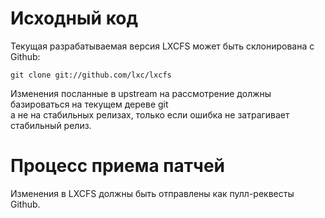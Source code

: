 # Исходный код
Текущая разрабатываемая версия LXCFS может быть склонирована с Github:

    git clone git://github.com/lxc/lxcfs

Изменения посланные в upstream на рассмотрение должны базироваться на текущем дереве git  
а не на стабильных релизах, только если ошибка не затрагивает стабильный релиз.

# Процесс приема патчей
Изменения в LXCFS должны быть отправлены как пулл-реквесты Github.
